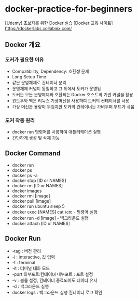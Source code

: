 # docker-practice-for-beginners

[Udemy] 초보자를 위한 Docker 실습
[Docker 교육 사이트] https://dockerlabs.collabnix.com/

## Docker 개요

### 도커가 필요한 이유

- Compatibility, Dependency: 호환성 문제
- Long Setup Time
- 같은 운영체제로 컨테이너 분리
- 운영체제 커널이 동일하고 그 위에서 도커가 운영됨
- 도커는 모든 운영체제와 호환되는 Docker 호스트의 기반 커널을 활용
- 윈도우와 맥은 리눅스 가상머신을 사용하여 도커의 컨테이너를 사용
- 가상 머신은 용량이 무겁지만 도커의 컨테이너는 가벼우며 부트가 쉬움

### 도커 작동 원리

- docker run 명령어를 사용하여 애플리케이션 실행
- 간단하게 생성 및 삭제 가능

## Docker Command

- docker run
- docker ps
- docker ps -a
- docker stop [ID or NAMES]
- docker rm [ID or NAMES]
- docker images
- docker rmi [image]
- docker pull [image]
- docker run ubuntu sleep 5
- docker exec [NAMES] cat /etc - 명령어 실행
- docker run -d [image] - 백그라운드 실행
- docker attach [ID or NAMES]

## Docker Run 

- -tag : 버전 관리 
- -i : interactive, 값 입력 
- -t : terminal 
- -it : 터미널 대화 모드
- -port 외부포트:컨테이녀 내부포트 : 포트 설정 
- -v : 볼륨 설정, 컨테이너 종료되어도 데이터 유지 
- -d : 백그라운드 실행 
- docker logs : 백그라운드 실행 컨테이너 로그 확인


